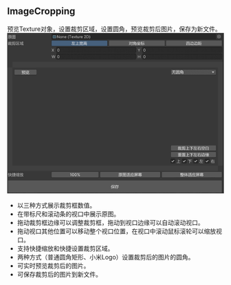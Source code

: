 ## ImageCropping

预览Texture对象，设置裁剪区域，设置圆角，预览裁剪后图片，保存为新文件。  
![ImageCropping](Captures~/ImageCropping.gif)  
* 以三种方式展示裁剪框数值。  
* 在带标尺和滚动条的视口中展示原图。  
* 拖动裁剪框边缘可以调整裁剪框，拖动到视口边缘可以自动滚动视口。  
* 拖动视口其他位置可以移动整个视口位置，在视口中滚动鼠标滚轮可以缩放视口。  
* 支持快捷缩放和快捷设置裁剪区域。  
* 两种方式（普通圆角矩形、小米Logo）设置裁剪后的图片的圆角。  
* 可实时预览裁剪后的图片。  
* 可保存裁剪后的图片到新文件。  